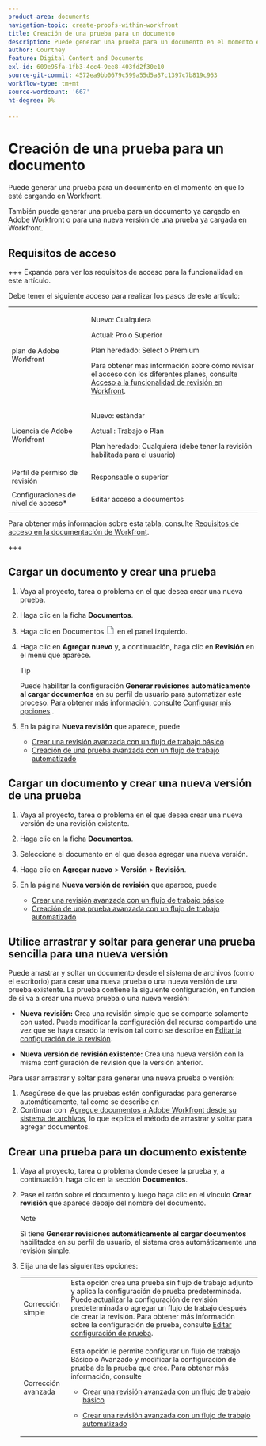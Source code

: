 ```yaml
---
product-area: documents
navigation-topic: create-proofs-within-workfront
title: Creación de una prueba para un documento
description: Puede generar una prueba para un documento en el momento en que lo esté cargando en Workfront. También puede generar una prueba para un documento ya cargado en Adobe Workfront o para una nueva versión de una prueba ya cargada en Workfront.
author: Courtney
feature: Digital Content and Documents
exl-id: 609e95fa-1fb3-4cc4-9ee8-403fd2f30e10
source-git-commit: 4572ea9bb0679c599a55d5a87c1397c7b819c963
workflow-type: tm+mt
source-wordcount: '667'
ht-degree: 0%

---
```


# Creación de una prueba para un documento

<!-- Audited: 1/2024 -->

Puede generar una prueba para un documento en el momento en que lo esté cargando en Workfront.

También puede generar una prueba para un documento ya cargado en Adobe Workfront o para una nueva versión de una prueba ya cargada en Workfront.

<!--
If a proof fails to generate after following the steps described in the following sections, see [Troubleshoot proof creation failures](../../../review-and-approve-work/proofing/tips-tricks-and-troubleshooting/troubleshooting-proof-creation-failures.md).
-->

## Requisitos de acceso

+++ Expanda para ver los requisitos de acceso para la funcionalidad en este artículo.

Debe tener el siguiente acceso para realizar los pasos de este artículo:

<table style="table-layout:auto"> 
 <col> 
 <col> 
 <tbody> 
  <tr> 
   <td role="rowheader">plan de Adobe Workfront</td> 
   <td> 
   <p>Nuevo: Cualquiera </p>
   <p>Actual: Pro o Superior</p> <p>Plan heredado: Select o Premium</p> <p>Para obtener más información sobre cómo revisar el acceso con los diferentes planes, consulte <a href="/help/quicksilver/administration-and-setup/manage-workfront/configure-proofing/access-to-proofing-functionality.md" class="MCXref xref">Acceso a la funcionalidad de revisión en Workfront</a>.</p> </td> 
  </tr> 
  <tr> 
   <td role="rowheader">Licencia de Adobe Workfront</td> 
   <td> 
   <p>Nuevo: estándar</p>
   <p>Actual : Trabajo o Plan</p> <p>Plan heredado: Cualquiera (debe tener la revisión habilitada para el usuario)</p> </td> 
  </tr> 
  <tr> 
   <td role="rowheader">Perfil de permiso de revisión </td> 
   <td>Responsable o superior</td> 
  </tr> 
  <tr> 
   <td role="rowheader">Configuraciones de nivel de acceso*</td> 
   <td> <p>Editar acceso a documentos</p> </td> 
  </tr> 
 </tbody> 
</table>

Para obtener más información sobre esta tabla, consulte [Requisitos de acceso en la documentación de Workfront](/help/quicksilver/administration-and-setup/add-users/access-levels-and-object-permissions/access-level-requirements-in-documentation.md).

+++

## Cargar un documento y crear una prueba

1. Vaya al proyecto, tarea o problema en el que desea crear una nueva prueba.
1. Haga clic en la ficha **Documentos**.
1. Haga clic en Documentos ![](assets/document-icon.png) en el panel izquierdo.
1. Haga clic en **Agregar nuevo** y, a continuación, haga clic en **Revisión** en el menú que aparece.

   >[!TIP]
   >
   >Puede habilitar la configuración **Generar revisiones automáticamente al cargar documentos** en su perfil de usuario para automatizar este proceso. Para obtener más información, consulte [Configurar mis opciones](../../../workfront-basics/manage-your-account-and-profile/configuring-your-user-profile/configure-my-settings.md) .

1. En la página **Nueva revisión** que aparece, puede

   * [Crear una revisión avanzada con un flujo de trabajo básico](../../../review-and-approve-work/proofing/creating-proofs-within-workfront/configure-basic-proof-workflow.md)
   * [Creación de una prueba avanzada con un flujo de trabajo automatizado](../../../review-and-approve-work/proofing/creating-proofs-within-workfront/create-automated-proof-workflow.md)

## Cargar un documento y crear una nueva versión de una prueba

1. Vaya al proyecto, tarea o problema en el que desea crear una nueva versión de una revisión existente.
1. Haga clic en la ficha **Documentos**.
1. Seleccione el documento en el que desea agregar una nueva versión.
1. Haga clic en **Agregar nuevo** > **Versión** > **Revisión**.
1. En la página **Nueva versión de revisión** que aparece, puede

   * [Crear una revisión avanzada con un flujo de trabajo básico](../../../review-and-approve-work/proofing/creating-proofs-within-workfront/configure-basic-proof-workflow.md)
   * [Creación de una prueba avanzada con un flujo de trabajo automatizado](../../../review-and-approve-work/proofing/creating-proofs-within-workfront/create-automated-proof-workflow.md)

## Utilice arrastrar y soltar para generar una prueba sencilla para una nueva versión

Puede arrastrar y soltar un documento desde el sistema de archivos (como el escritorio) para crear una nueva prueba o una nueva versión de una prueba existente. La prueba contiene la siguiente configuración, en función de si va a crear una nueva prueba o una nueva versión:

* **Nueva revisión:** Crea una revisión simple que se comparte solamente con usted. Puede modificar la configuración del recurso compartido una vez que se haya creado la revisión tal como se describe en [Editar la configuración de la revisión](../../../review-and-approve-work/proofing/managing-proofs-within-workfront/edit-proof-settings.md).

* **Nueva versión de revisión existente:** Crea una nueva versión con la misma configuración de revisión que la versión anterior.

Para usar arrastrar y soltar para generar una nueva prueba o versión:

1. Asegúrese de que las pruebas estén configuradas para generarse automáticamente, tal como se describe en
1. Continuar con  [Agregue documentos a Adobe Workfront desde su sistema de archivos](../../../documents/adding-documents-to-workfront/add-documents-from-file-system.md), lo que explica el método de arrastrar y soltar para agregar documentos. 

## Crear una prueba para un documento existente

1. Vaya al proyecto, tarea o problema donde desee la prueba y, a continuación, haga clic en la sección **Documentos**.
1. Pase el ratón sobre el documento y luego haga clic en el vínculo **Crear revisión** que aparece debajo del nombre del documento.

   >[!NOTE]
   >
   >Si tiene **Generar revisiones automáticamente al cargar documentos** habilitados en su perfil de usuario, el sistema crea automáticamente una revisión simple.

1. Elija una de las siguientes opciones:

   <table style="table-layout:auto"> 
    <col> 
    <col> 
    <tbody> 
     <tr> 
      <td role="rowheader">Corrección simple</td> 
      <td>Esta opción crea una prueba sin flujo de trabajo adjunto y aplica la configuración de prueba predeterminada. Puede actualizar la configuración de revisión predeterminada o agregar un flujo de trabajo después de crear la revisión. Para obtener más información sobre la configuración de prueba, consulte <a href="../../../review-and-approve-work/proofing/managing-proofs-within-workfront/edit-proof-settings.md" class="MCXref xref">Editar configuración de prueba</a>.</td> 
     </tr> 
     <tr> 
      <td role="rowheader">Corrección avanzada</td> 
      <td> <p>Esta opción le permite configurar un flujo de trabajo Básico o Avanzado y modificar la configuración de prueba de la prueba que cree. Para obtener más información, consulte </p> 
       <ul> 
        <li> <p><a href="../../../review-and-approve-work/proofing/creating-proofs-within-workfront/configure-basic-proof-workflow.md" class="MCXref xref">Crear una revisión avanzada con un flujo de trabajo básico</a> </p> </li> 
        <li> <p><a href="../../../review-and-approve-work/proofing/creating-proofs-within-workfront/create-automated-proof-workflow.md" class="MCXref xref">Crear una revisión avanzada con un flujo de trabajo automatizado</a> </p> </li> 
       </ul> </td> 
     </tr> 
    </tbody> 
   </table>
